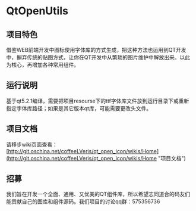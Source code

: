 # QtOpenUtils #

## 项目特色 ##
借鉴WEB前端开发中图标使用字体库的方式生成，把这种方法也运用到QT开发中，摒弃传统的贴图方式，让你在QT开发中从繁琐的图片维护中解放出来。以此为核心，再增加各种常用组件。

## 运行说明 ##
基于qt5.2.1编译，需要把项目resourse下的ttf字体库文件放到运行目录下或重新指定字体库路径；如果是其它版本qt库，可能需要更改头文件。

## 项目文档 ##
请移步wiki页面查看：
[http://git.oschina.net/coffeeLVeris/qt_open_icon/wikis/Home](http://git.oschina.net/coffeeLVeris/qt_open_icon/wikis/Home "项目文档")

## 招募 ##
我们旨在开发一个全面、通用、又优美的QT组件库，所以希望志同道合的码友们能贡献自己的图库和组件源码。我们项目的讨论qq群：575356736